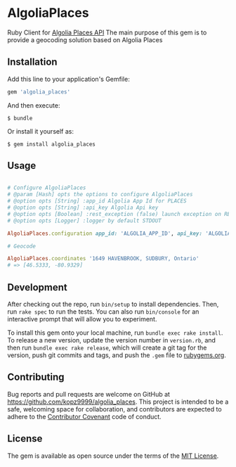 # AlgoliaPlaces

Ruby Client for [Algolia Places API](https://community.algolia.com/places/rest.html)
The main purpose of this gem is to provide a geocoding solution based on Algolia Places

## Installation

Add this line to your application's Gemfile:

```ruby
gem 'algolia_places'
```

And then execute:

    $ bundle

Or install it yourself as:

    $ gem install algolia_places

## Usage



```ruby

# Configure AlgoliaPlaces
# @param [Hash] opts the options to configure AlgoliaPlaces
# @option opts [String] :app_id Algolia App Id for PLACES
# @option opts [String] :api_key Algolia Api key
# @option opts [Boolean] :rest_exception (false) launch exception on REST errors
# @option opts [Logger] :logger by default STDOUT

AlgoliaPlaces.configuration app_id: 'ALGOLIA_APP_ID', api_key: 'ALGOLIA_API_KEY'

# Geocode

AlgoliaPlaces.coordinates '1649 HAVENBROOK, SUDBURY, Ontario'
# => [46.5333, -80.9329]

```

## Development

After checking out the repo, run `bin/setup` to install dependencies. Then, run `rake spec` to run the tests. You can also run `bin/console` for an interactive prompt that will allow you to experiment.

To install this gem onto your local machine, run `bundle exec rake install`. To release a new version, update the version number in `version.rb`, and then run `bundle exec rake release`, which will create a git tag for the version, push git commits and tags, and push the `.gem` file to [rubygems.org](https://rubygems.org).

## Contributing

Bug reports and pull requests are welcome on GitHub at https://github.com/kopz9999/algolia_places. This project is intended to be a safe, welcoming space for collaboration, and contributors are expected to adhere to the [Contributor Covenant](http://contributor-covenant.org) code of conduct.


## License

The gem is available as open source under the terms of the [MIT License](http://opensource.org/licenses/MIT).

